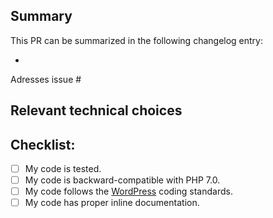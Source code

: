 <!--
BEFORE OPENING YOUR PULL REQUEST:
- Make sure your code is backward-compatible with PHP 7.0.
- Make sure your code follows the WordPress coding standards.
- Make sure your code is properly documented.
-->

## Summary

<!-- Please provide one sentence summarizing the PR, to be used in the changelog. -->
This PR can be summarized in the following changelog entry:

*

<!-- Please reference the issue this PR addresses. -->
Adresses issue #

## Relevant technical choices
<!-- Please describe your changes. -->

## Checklist:
- [ ] My code is tested.
- [ ] My code is backward-compatible with PHP 7.0.
- [ ] My code follows the [WordPress](https://make.wordpress.org/core/handbook/best-practices/coding-standards/) coding standards.
- [ ] My code has proper inline documentation.
